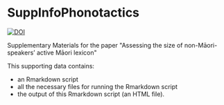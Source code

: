 # SuppInfoPhonotactics
[![DOI](https://zenodo.org/badge/451527869.svg)](https://zenodo.org/badge/latestdoi/451527869)

Supplementary Materials for the paper "Assessing the size of non-Māori-speakers’ active Māori lexicon"

This supporting data contains:
- an Rmarkdown script
- all the necessary files for running the Rmarkdown script
- the output of this Rmarkdown script (an HTML file).
